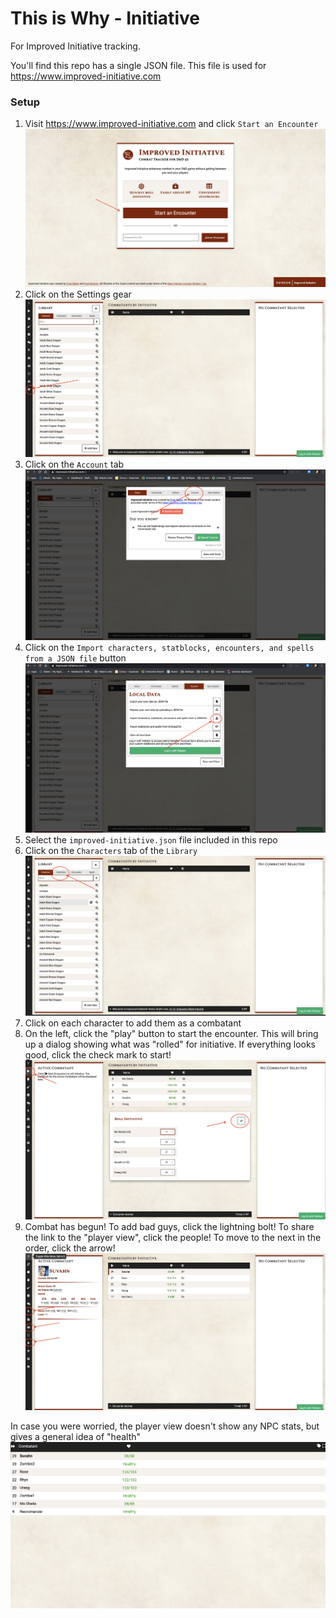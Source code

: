 # This is Why - Initiative
For Improved Initiative tracking.

You'll find this repo has a single JSON file. This file is used for https://www.improved-initiative.com

### Setup
1. Visit https://www.improved-initiative.com and click `Start an Encounter` ![](images/StartEncounter.png)
2. Click on the Settings gear ![](images/SettingsGear.png)
3. Click on the `Account` tab ![](images/AccountTab.png)
4. Click on the `Import characters, statblocks, encounters, and spells from a JSON file` button ![](images/ImportJson.png)
5. Select the `improved-initiative.json` file included in this repo
6. Click on the `Characters` tab of the `Library` ![](images/CharacterLibrary.png)
7. Click on each character to add them as a combatant
8. On the left, click the "play" button to start the encounter. This will bring up a dialog showing what was "rolled" for initiative. If everything looks good, click the check mark to start! ![](images/ConfirmInitiative.png)
9. Combat has begun! To add bad guys, click the lightning bolt! To share the link to the "player view", click the people! To move to the next in the order, click the arrow! ![](images/Combat.png)

In case you were worried, the player view doesn't show any NPC stats, but gives a general idea of "health"
![](images/PlayerView.png)